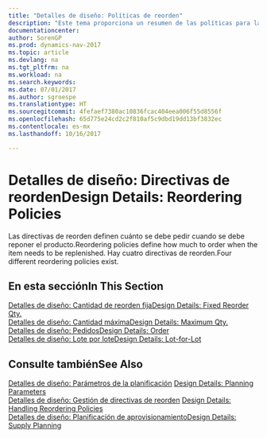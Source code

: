 ```yaml
---
title: "Detalles de diseño: Políticas de reorden"
description: "Este tema proporciona un resumen de las políticas para la reposición de producto."
documentationcenter: 
author: SorenGP
ms.prod: dynamics-nav-2017
ms.topic: article
ms.devlang: na
ms.tgt_pltfrm: na
ms.workload: na
ms.search.keywords: 
ms.date: 07/01/2017
ms.author: sgroespe
ms.translationtype: HT
ms.sourcegitcommit: 4fefaef7380ac10836fcac404eea006f55d8556f
ms.openlocfilehash: 65d775e24cd2c2f810af5c9dbd19dd13bf3832ec
ms.contentlocale: es-mx
ms.lasthandoff: 10/16/2017

---
```

# <a name="design-details-reordering-policies"></a><span data-ttu-id="60cd9-103">Detalles de diseño: Directivas de reorden</span><span class="sxs-lookup"><span data-stu-id="60cd9-103">Design Details: Reordering Policies</span></span>
<span data-ttu-id="60cd9-104">Las directivas de reorden definen cuánto se debe pedir cuando se debe reponer el producto.</span><span class="sxs-lookup"><span data-stu-id="60cd9-104">Reordering policies define how much to order when the item needs to be replenished.</span></span> <span data-ttu-id="60cd9-105">Hay cuatro directivas de reorden.</span><span class="sxs-lookup"><span data-stu-id="60cd9-105">Four different reordering policies exist.</span></span>  

## <a name="in-this-section"></a><span data-ttu-id="60cd9-106">En esta sección</span><span class="sxs-lookup"><span data-stu-id="60cd9-106">In This Section</span></span>  
[<span data-ttu-id="60cd9-107">Detalles de diseño: Cantidad de reorden fija</span><span class="sxs-lookup"><span data-stu-id="60cd9-107">Design Details: Fixed Reorder Qty.</span></span>](design-details-fixed-reorder-qty.md)  
[<span data-ttu-id="60cd9-108">Detalles de diseño: Cantidad máxima</span><span class="sxs-lookup"><span data-stu-id="60cd9-108">Design Details: Maximum Qty.</span></span>](design-details-maximum-qty.md)  
[<span data-ttu-id="60cd9-109">Detalles de diseño: Pedidos</span><span class="sxs-lookup"><span data-stu-id="60cd9-109">Design Details: Order</span></span>](design-details-order.md)  
[<span data-ttu-id="60cd9-110">Detalles de diseño: Lote por lote</span><span class="sxs-lookup"><span data-stu-id="60cd9-110">Design Details: Lot-for-Lot</span></span>](design-details-lot-for-lot.md)  

## <a name="see-also"></a><span data-ttu-id="60cd9-111">Consulte también</span><span class="sxs-lookup"><span data-stu-id="60cd9-111">See Also</span></span>  
<span data-ttu-id="60cd9-112">[Detalles de diseño: Parámetros de la planificación](design-details-planning-parameters.md) </span><span class="sxs-lookup"><span data-stu-id="60cd9-112">[Design Details: Planning Parameters](design-details-planning-parameters.md) </span></span>  
<span data-ttu-id="60cd9-113">[Detalles de diseño: Gestión de directivas de reorden](design-details-handling-reordering-policies.md) </span><span class="sxs-lookup"><span data-stu-id="60cd9-113">[Design Details: Handling Reordering Policies](design-details-handling-reordering-policies.md) </span></span>  
[<span data-ttu-id="60cd9-114">Detalles de diseño: Planificación de aprovisionamiento</span><span class="sxs-lookup"><span data-stu-id="60cd9-114">Design Details: Supply Planning</span></span>](design-details-supply-planning.md)

